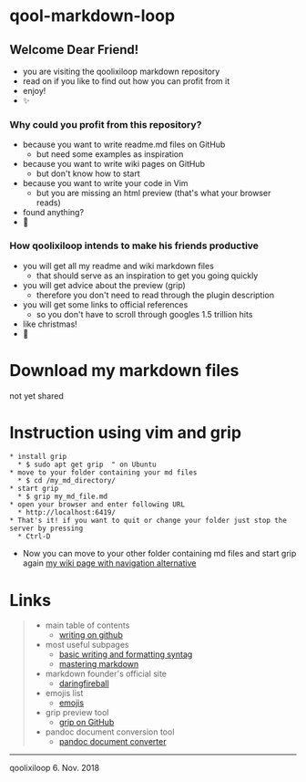 # qool-markdown-loop

## Welcome Dear Friend!  
* you are visiting the qoolixiloop markdown repository
* read on if you like to find out how you can profit from it
* enjoy!
* :sparkles:


### Why could you profit from this repository?
* because you want to write readme.md files on GitHub
  * but need some examples as inspiration 
* because you want to write wiki pages on GitHub
  * but don't know how to start
* because you want to write your code in Vim 
  * but you are missing an html preview (that's what your browser reads)
* found anything?
* :dizzy:


### How qoolixiloop intends to make his friends productive
* you will get all my readme and wiki markdown files
  * that should serve as an inspiration to get you going quickly
* you will get advice about the preview (grip)
  * therefore you don't need to read through the plugin description
* you will get some links to official references
  * so you don't have to scroll through googles 1.5 trillion hits
* like christmas!
* :sparkling_heart:


# Download my markdown files
not yet shared


# Instruction using vim and grip
    * install grip 
      * $ sudo apt get grip  " on Ubuntu
    * move to your folder containing your md files
      * $ cd /my_md_directory/
    * start grip
      * $ grip my_md_file.md
    * open your browser and enter following URL
      * http://localhost:6419/ 
    * That's it! if you want to quit or change your folder just stop the server by pressing
      * Ctrl-D
* Now you can move to your other folder containing md files and start grip again
  [my wiki page with navigation alternative](https://github.com/qoolixiloop/qool-markdown-loop/wiki/browser-navigation-with-grip-running.md)

# Links
> * main table of contents
>   * [writing on github](https://help.github.com/categories/writing-on-github/)
> * most useful subpages
>   * [basic writing and formatting syntag](https://help.github.com/articles/basic-writing-and-formatting-syntax/)
>   * [mastering markdown](https://guides.github.com/features/mastering-markdown/)
> * markdown founder's official site  
>   * [daringfireball](https://daringfireball.net/projects/markdown/)
> * emojis list
>   * [emojis](https://gist.github.com/rxaviers/7360908)
> * grip preview tool
>   * [grip on GitHub](https://github.com/joeyespo/grip)
> * pandoc document conversion tool
>   * [pandoc document converter](https://pandoc.org/)


------------------------
qoolixiloop 6. Nov. 2018
 
